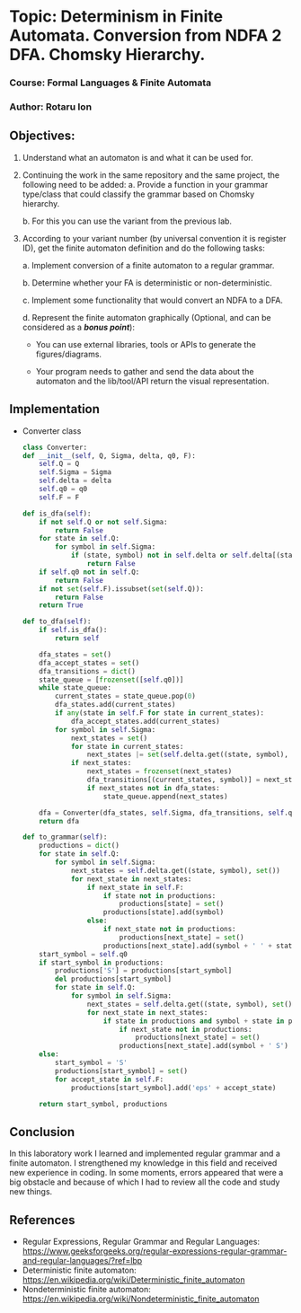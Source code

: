 # Topic: Determinism in Finite Automata. Conversion from NDFA 2 DFA. Chomsky Hierarchy.

### Course: Formal Languages & Finite Automata
### Author: Rotaru Ion 

## Objectives:
1. Understand what an automaton is and what it can be used for.

2. Continuing the work in the same repository and the same project, the following need to be added:
    a. Provide a function in your grammar type/class that could classify the grammar based on Chomsky hierarchy.

    b. For this you can use the variant from the previous lab.

3. According to your variant number (by universal convention it is register ID), get the finite automaton definition and do the following tasks:

    a. Implement conversion of a finite automaton to a regular grammar.

    b. Determine whether your FA is deterministic or non-deterministic.

    c. Implement some functionality that would convert an NDFA to a DFA.
    
    d. Represent the finite automaton graphically (Optional, and can be considered as a __*bonus point*__):
      
    - You can use external libraries, tools or APIs to generate the figures/diagrams.
        
    - Your program needs to gather and send the data about the automaton and the lib/tool/API return the visual representation.
## Implementation
* Converter class
    ```python
   class Converter:
    def __init__(self, Q, Sigma, delta, q0, F):
        self.Q = Q
        self.Sigma = Sigma
        self.delta = delta
        self.q0 = q0
        self.F = F

    def is_dfa(self):
        if not self.Q or not self.Sigma:
            return False
        for state in self.Q:
            for symbol in self.Sigma:
                if (state, symbol) not in self.delta or self.delta[(state, symbol)] not in self.Q:
                    return False
        if self.q0 not in self.Q:
            return False
        if not set(self.F).issubset(set(self.Q)):
            return False
        return True

    def to_dfa(self):
        if self.is_dfa():
            return self

        dfa_states = set()
        dfa_accept_states = set()
        dfa_transitions = dict()
        state_queue = [frozenset([self.q0])]
        while state_queue:
            current_states = state_queue.pop(0)
            dfa_states.add(current_states)
            if any(state in self.F for state in current_states):
                dfa_accept_states.add(current_states)
            for symbol in self.Sigma:
                next_states = set()
                for state in current_states:
                    next_states |= set(self.delta.get((state, symbol), set()))
                if next_states:
                    next_states = frozenset(next_states)
                    dfa_transitions[(current_states, symbol)] = next_states
                    if next_states not in dfa_states:
                        state_queue.append(next_states)

        dfa = Converter(dfa_states, self.Sigma, dfa_transitions, self.q0, dfa_accept_states)
        return dfa

    def to_grammar(self):
        productions = dict()
        for state in self.Q:
            for symbol in self.Sigma:
                next_states = self.delta.get((state, symbol), set())
                for next_state in next_states:
                    if next_state in self.F:
                        if state not in productions:
                            productions[state] = set()
                        productions[state].add(symbol)
                    else:
                        if next_state not in productions:
                            productions[next_state] = set()
                        productions[next_state].add(symbol + ' ' + state)
        start_symbol = self.q0
        if start_symbol in productions:
            productions['S'] = productions[start_symbol]
            del productions[start_symbol]
            for state in self.Q:
                for symbol in self.Sigma:
                    next_states = self.delta.get((state, symbol), set())
                    for next_state in next_states:
                        if state in productions and symbol + state in productions[state]:
                            if next_state not in productions:
                                productions[next_state] = set()
                            productions[next_state].add(symbol + ' S')
        else:
            start_symbol = 'S'
            productions[start_symbol] = set()
            for accept_state in self.F:
                productions[start_symbol].add('eps' + accept_state)

        return start_symbol, productions
    ```
## Conclusion
In this laboratory work I learned and implemented regular grammar and a finite automaton. 
I strengthened my knowledge in this field and received new experience in coding. In some moments, errors appeared that were a big obstacle and because of which
I had to review all the code and study new things.
## References
* Regular Expressions, Regular Grammar and Regular Languages: https://www.geeksforgeeks.org/regular-expressions-regular-grammar-and-regular-languages/?ref=lbp
* Deterministic finite automaton: https://en.wikipedia.org/wiki/Deterministic_finite_automaton
* Nondeterministic finite automaton: https://en.wikipedia.org/wiki/Nondeterministic_finite_automaton
                 
